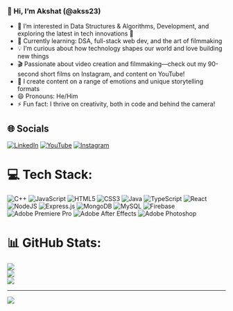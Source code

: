 ### 👋 Hi, I’m Akshat (@akss23)

- 👀 I’m interested in Data Structures & Algorithms, Development, and exploring the latest in tech innovations 🚀  
- 🌱 Currently learning: DSA, full-stack web dev, and the art of filmmaking  
- 💡 I’m curious about how technology shapes our world and love building new things  
- 🎬 Passionate about video creation and filmmaking—check out my 90-second short films on Instagram, and content on YouTube!  
- 🌈 I create content on a range of emotions and unique storytelling formats  
- 😄 Pronouns: He/Him  
- ⚡ Fun fact: I thrive on creativity, both in code and behind the camera!

## 🌐 Socials
[![LinkedIn](https://img.shields.io/badge/LinkedIn-%230077B5.svg?logo=linkedin&logoColor=white)](https://www.linkedin.com/in/akshat-parashar-9982b4256/) 
[![YouTube](https://img.shields.io/badge/YouTube-%23FF0000.svg?logo=youtube&logoColor=white)](https://www.youtube.com/@aksacts/videos)
[![Instagram](https://img.shields.io/badge/Instagram-%23E4405F.svg?logo=instagram&logoColor=white)](https://www.instagram.com/haii_akshat/)

# 💻 Tech Stack:
![C++](https://img.shields.io/badge/c++-%2300599C.svg?style=plastic&logo=c%2B%2B&logoColor=white) 
![JavaScript](https://img.shields.io/badge/javascript-%23323330.svg?style=plastic&logo=javascript&logoColor=%23F7DF1E) 
![HTML5](https://img.shields.io/badge/html5-%23E34F26.svg?style=plastic&logo=html5&logoColor=white) 
![CSS3](https://img.shields.io/badge/css3-%231572B6.svg?style=plastic&logo=css3&logoColor=white)
![Java](https://img.shields.io/badge/java-%23ED8B00.svg?style=plastic&logo=openjdk&logoColor=white) 
![TypeScript](https://img.shields.io/badge/typescript-%23007ACC.svg?style=plastic&logo=typescript&logoColor=white) 
![React](https://img.shields.io/badge/react-%2320232a.svg?style=plastic&logo=react&logoColor=%2361DAFB) 
![NodeJS](https://img.shields.io/badge/node.js-6DA55F?style=plastic&logo=node.js&logoColor=white) 
![Express.js](https://img.shields.io/badge/express.js-%23404d59.svg?style=plastic&logo=express&logoColor=%2361DAFB) 
![MongoDB](https://img.shields.io/badge/MongoDB-%234ea94b.svg?style=plastic&logo=mongodb&logoColor=white) 
![MySQL](https://img.shields.io/badge/mysql-4479A1.svg?style=plastic&logo=mysql&logoColor=white)
![Firebase](https://img.shields.io/badge/firebase-%23039BE5.svg?style=plastic&logo=firebase)
![Adobe Premiere Pro](https://img.shields.io/badge/Adobe%20Premiere%20Pro-9999FF.svg?style=plastic&logo=adobe-premiere-pro&logoColor=white)
![Adobe After Effects](https://img.shields.io/badge/Adobe%20After%20Effects-9999FF.svg?style=plastic&logo=adobe-after-effects&logoColor=white)
![Adobe Photoshop](https://img.shields.io/badge/adobe%20photoshop-%2331A8FF.svg?style=plastic&logo=adobe%20photoshop&logoColor=white)

# 📊 GitHub Stats:
![](https://github-readme-stats.vercel.app/api?username=akss23&theme=highcontrast&hide_border=false&include_all_commits=false&count_private=false)<br/>
![](https://nirzak-streak-stats.vercel.app/?user=akss23&theme=highcontrast&hide_border=false)<br/>
![](https://github-readme-stats.vercel.app/api/top-langs/?username=akss23&theme=highcontrast&hide_border=false&include_all_commits=false&count_private=false&layout=compact)

---
[![](https://visitcount.itsvg.in/api?id=akss23&icon=0&color=9)](https://visitcount.itsvg.in)

<!-- Proudly created with GPRM ( https://gprm.itsvg.in ) -->
